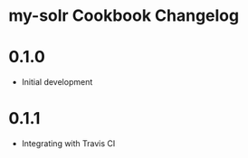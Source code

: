 # my-solr Cookbook Changelog

# 0.1.0

- Initial development

# 0.1.1

- Integrating with Travis CI
